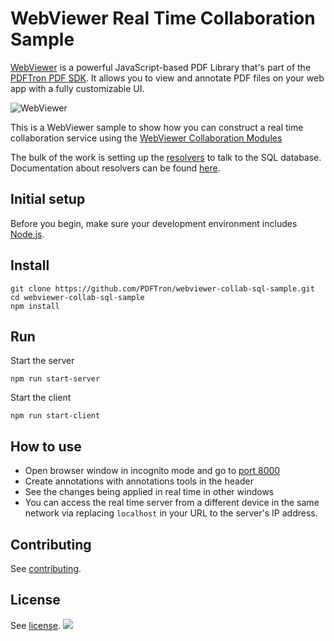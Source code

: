 # WebViewer Real Time Collaboration Sample

[WebViewer](https://www.pdftron.com/documentation/web/) is a powerful JavaScript-based PDF Library that's part of the [PDFTron PDF SDK](https://www.pdftron.com). It allows you to view and annotate PDF files on your web app with a fully customizable UI.

![WebViewer](https://www.pdftron.com/downloads/pl/webviewer-ui.png)

This is a WebViewer sample to show how you can construct a real time collaboration service using the [WebViewer Collaboration Modules](https://collaboration.pdftron.com/)

The bulk of the work is setting up the [resolvers](server/resolvers.js) to talk to the SQL database. Documentation about resolvers can be found [here](https://collaboration.pdftron.com/docs/server/resolvers).


## Initial setup

Before you begin, make sure your development environment includes [Node.js](https://nodejs.org/en/).

## Install

```
git clone https://github.com/PDFTron/webviewer-collab-sql-sample.git
cd webviewer-collab-sql-sample
npm install
```

## Run

Start the server
```
npm run start-server
```

Start the client
```
npm run start-client
```

## How to use

- Open browser window in incognito mode and go to [port 8000](http://localhost:8000/index.html)
- Create annotations with annotations tools in the header
- See the changes being applied in real time in other windows
- You can access the real time server from a different device in the same network via replacing `localhost` in your URL to the server's IP address.

## Contributing

See [contributing](./CONTRIBUTING.md).

## License

See [license](./LICENSE).
![](https://onepixel.pdftron.com/webviewer-realtime-collaboration-sqlite3-sample)
